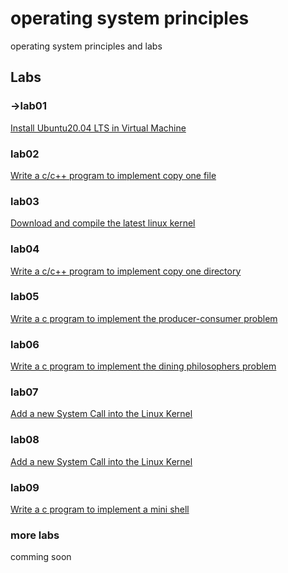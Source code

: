 # operating system principles
operating system principles and labs

## Labs

### ->lab01
[Install Ubuntu20.04 LTS in Virtual Machine](/AllinAll/labs/lab01installlinux)

### lab02
[Write a c/c++ program to implement copy one file](/AllinAll/labs/lab02copyfile)

### lab03
[Download and compile the latest linux kernel](/AllinAll/labs/lab03compilelinux)

### lab04
[Write a c/c++ program to implement copy one directory](/AllinAll/labs/lab04copydir)

### lab05
[Write a c program to implement the producer-consumer problem](/AllinAll/labs/lab05pcp)

### lab06
[Write a c program to implement the dining philosophers problem](/AllinAll/labs/lab06ipcphilosophers)

### lab07
[Add a new System Call into the Linux Kernel](/AllinAll/labs/lab07addnewsyscall)

### lab08
[Add a new System Call into the Linux Kernel](/AllinAll/labs/lab08addnewsyscallarg)

### lab09
[Write a c program to implement a mini shell](/AllinAll/labs/lab09minishell)

### more labs
comming soon
